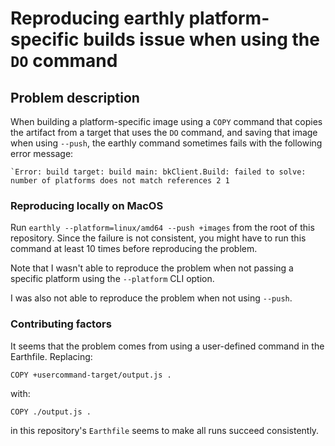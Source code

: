 # Reproducing earthly platform-specific builds issue when using the `DO` command

## Problem description

When building a platform-specific image using a `COPY` command that copies the
artifact from a target that uses the `DO` command, and saving that image when
using `--push`, the earthly command sometimes fails with the following error
message:

```
`Error: build target: build main: bkClient.Build: failed to solve: number of platforms does not match references 2 1
```

### Reproducing locally on MacOS

Run `earthly --platform=linux/amd64 --push +images` from the root of this
repository. Since the failure is not consistent, you might have to run this
command at least 10 times before reproducing the problem.

Note that I wasn't able to reproduce the problem when not passing a specific
platform using the `--platform` CLI option.

I was also not able to reproduce the problem when not using `--push`.

### Contributing factors

It seems that the problem comes from using a user-defined command in the Earthfile. Replacing:

```
COPY +usercommand-target/output.js .
```

with:

```
COPY ./output.js .
```

in this repository's `Earthfile` seems to make all runs succeed consistently.
